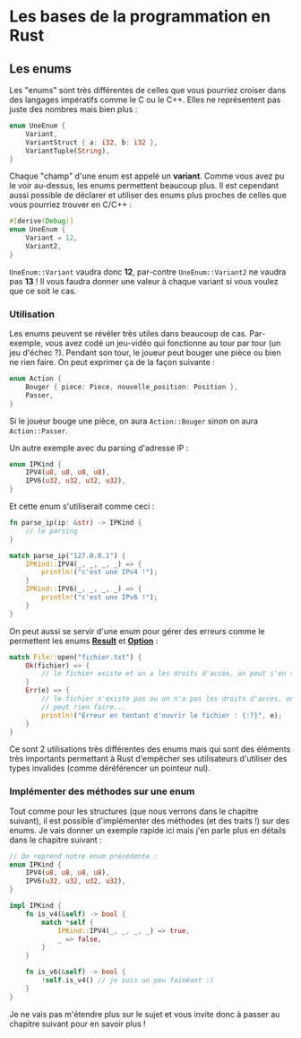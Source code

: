 # Les bases de la programmation en Rust

## Les enums

Les "enums" sont très différentes de celles que vous pourriez croiser dans des langages impératifs comme le C ou le C++. Elles ne représentent pas juste des nombres mais bien plus :

```Rust
enum UneEnum {
    Variant,
    VariantStruct { a: i32, b: i32 },
    VariantTuple(String),
}
```

Chaque "champ" d'une enum est appelé un __variant__. Comme vous avez pu le voir au-dessus, les enums permettent beaucoup plus. Il est cependant aussi possible de déclarer et utiliser des enums plus proches de celles que vous pourriez trouver en C/C++ :

```Rust
#[derive(Debug)]
enum UneEnum {
    Variant = 12,
    Variant2,
}
```

`UneEnum::Variant` vaudra donc __12__, par-contre `UneEnum::Variant2` ne vaudra pas __13__ ! Il vous faudra donner une valeur à chaque variant si vous voulez que ce soit le cas.

### Utilisation

Les enums peuvent se révéler très utiles dans beaucoup de cas. Par-exemple, vous avez codé un jeu-vidéo qui fonctionne au tour par tour (un jeu d'échec ?). Pendant son tour, le joueur peut bouger une pièce ou bien ne rien faire. On peut exprimer ça de la façon suivante :

```Rust
enum Action {
    Bouger { piece: Piece, nouvelle_position: Position },
    Passer,
}
```

Si le joueur bouge une pièce, on aura `Action::Bouger` sinon on aura `Action::Passer`.

Un autre exemple avec du parsing d'adresse IP :

```Rust
enum IPKind {
    IPV4(u8, u8, u8, u8),
    IPV6(u32, u32, u32, u32),
}
```

Et cette enum s'utiliserait comme ceci :

```Rust
fn parse_ip(ip: &str) -> IPKind {
    // le parsing
}

match parse_ip("127.0.0.1") {
    IPKind::IPV4(_, _, _, _) => {
        println!("c'est une IPv4 !");
    }
    IPKind::IPV6(_, _, _, _) => {
        println!("c'est une IPv6 !");
    }
}
```

On peut aussi se servir d'une enum pour gérer des erreurs comme le permettent les enums [__Result__](https://doc.rust-lang.org/stable/std/result/enum.Result.html) et [__Option__](https://doc.rust-lang.org/stable/std/option/enum.Option.html) :

```Rust
match File::open("fichier.txt") {
    Ok(fichier) => {
        // le fichier existe et on a les droits d'accès, on peut s'en servir !
    }
    Err(e) => {
        // le fichier n'existe pas ou on n'a pas les droits d'accès, on ne
        // peut rien faire...
        println!("Erreur en tentant d'ouvrir le fichier : {:?}", e);
    }
}
```

Ce sont 2 utilisations très différentes des enums mais qui sont des éléments très importants permettant à Rust d'empêcher ses utilisateurs d'utiliser des types invalides (comme déréférencer un pointeur nul).

### Implémenter des méthodes sur une enum

Tout comme pour les structures (que nous verrons dans le chapitre suivant), il est possible d'implémenter des méthodes (et des traits !) sur des enums. Je vais donner un exemple rapide ici mais j'en parle plus en détails dans le chapitre suivant :

```Rust
// On reprend notre enum précédente :
enum IPKind {
    IPV4(u8, u8, u8, u8),
    IPV6(u32, u32, u32, u32),
}

impl IPKind {
    fn is_v4(&self) -> bool {
        match *self {
            IPKind::IPV4(_, _, _, _) => true,
            _ => false,
        }
    }

    fn is_v6(&self) -> bool {
        !self.is_v4() // je suis un peu fainéant :)
    }
}
```

Je ne vais pas m'étendre plus sur le sujet et vous invite donc à passer au chapitre suivant pour en savoir plus !
